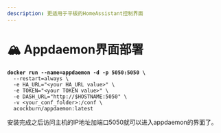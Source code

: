 ```yaml
---
description: 更适用于平板的HomeAssistant控制界面
---
```


# 🏔 Appdaemon界面部署

<pre><code><strong>docker run --name=appdaemon -d -p 5050:5050 \
</strong>  --restart=always \
  -e HA_URL="&#x3C;your HA_URL value>" \
  -e TOKEN="&#x3C;your TOKEN value>" \
  -e DASH_URL="http://$HOSTNAME:5050" \
  -v &#x3C;your_conf_folder>:/conf \
  acockburn/appdaemon:latest
</code></pre>

安装完成之后访问主机的IP地址加端口5050就可以进入appdaemon的界面了。
